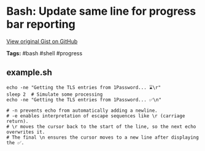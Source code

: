 # Bash: Update same line for progress bar reporting 

[View original Gist on GitHub](https://gist.github.com/Integralist/52f5787154bf516628c8777dc3455a99)

**Tags:** #bash #shell #progress

## example.sh

```shell
echo -ne "Getting the TLS entries from 1Password... ⌛\r"
sleep 2  # Simulate some processing
echo -ne "Getting the TLS entries from 1Password... ✅\n"

# -n prevents echo from automatically adding a newline.
# -e enables interpretation of escape sequences like \r (carriage return).
# \r moves the cursor back to the start of the line, so the next echo overwrites it.
# The final \n ensures the cursor moves to a new line after displaying the ✅.
```

